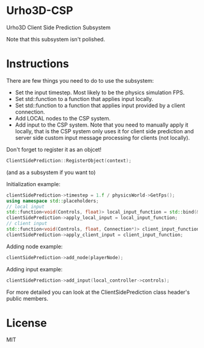 # Urho3D-CSP
Urho3D Client Side Prediction Subsystem

Note that this subsystem isn't polished.

# Instructions
There are few things you need to do to use the subsystem:
- Set the input timestep. Most likely to be the physics simulation FPS.
- Set std::function to a function that applies input locally.
- Set std::function to a function that applies input provided by a client connection.
- Add LOCAL nodes to the CSP system.
- Add input to the CSP system. Note that you need to manually apply it locally, that is the CSP system only uses it for client side prediction and server side custom input message processing for clients (not locally).

Don't forget to register it as an objcet!
```c++
ClientSidePrediction::RegisterObject(context);
```
(and as a subsystem if you want to)

Initialization example:
```c++
clientSidePrediction->timestep = 1.f / physicsWorld->GetFps();
using namespace std::placeholders;
// local input
std::function<void(Controls, float)> local_input_function = std::bind(&Game::apply_local_input, this, _1, _2);
clientSidePrediction->apply_local_input = local_input_function;
// client input
std::function<void(Controls, float, Connection*)> client_input_function = std::bind(&Game::apply_client_input, this, _1, _2, _3);
clientSidePrediction->apply_client_input = client_input_function;
```

Adding node example:
```c++
clientSidePrediction->add_node(playerNode);
```

Adding input example:
```c++
clientSidePrediction->add_input(local_controller->controls);
```

For more detailed you can look at the ClientSidePrediction class header's public members.

# License
MIT
